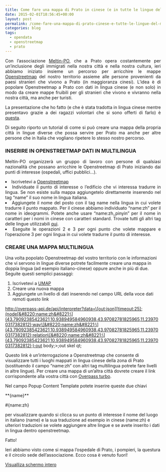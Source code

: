```yaml
---
title: Come fare una mappa di Prato in cinese (e in tutte le lingue del mondo) con openstreetmap
date: 2015-02-01T18:56:45+00:00
layout: post
permalink: /come-fare-una-mappa-di-prato-cinese-e-tutte-le-lingue-del-mondo-con-openstreetmap/
categories: blog
tags:
  - opendata
  - openstreetmap
  - prato
---
```

<p style="text-align: justify;">
  Con l&#8217;associazione <a href="https://www.facebook.com/meltinpo?fref=ts" target="_blank">Meltin-PO</a>,  che a Prato opera costantemente per un&#8217;inclusione degli immigrati nella nostra città e nella nostra cultura, ieri abbiamo iniziato insieme un percorso per arricchire le mappe <a href="http://www.openstreetmap.org/" target="_blank">Openstreetmap</a> del nostro territorio assieme alle persone provenienti da paesi stranieri che vivono a Prato (in maggioranza cinesi). L&#8217;idea è di popolare Openstreetmap a Prato con dati in lingua cinese (e non solo) in modo da creare mappe fruibili per gli stranieri che vivono e vivranno nella nostra città, ma anche per turisti.
</p>

<p style="text-align: justify;">
  La presentazione che ho fatto (e che è stata tradotta in lingua cinese mentre presentavo grazie a dei ragazzi volontari che si sono offerti di farlo) è <a href="http://www.slideshare.net/pratosmart/mappare-prato-anche-in-cinese" target="_blank">questa</a>.
</p>

<p style="text-align: justify;">
  Di seguito riporto un tutorial di come si può creare una mappa della propria città in lingue diverse che possa servire per Prato ma anche per altre persone che in Italia che vogliano ripetere lo stesso nostro percorso.
</p>

<h3 style="text-align: justify;">
  INSERIRE IN OPENSTREETMAP DATI IN MULTILINGUA
</h3>

<p style="text-align: justify;">
  Meltin-PO organizzerà un gruppo di lavoro con persone di qualsiasi nazionalità che possano arricchire le Openstreetmap di Prato iniziando dai punti di interesse (ospedali, uffici pubblici&#8230;).
</p>

<li style="text-align: justify;">
  Iscrivetevi a <a href="www.openstreetmap.org" target="_blank">Openstreetmap</a>
</li>
<li style="text-align: justify;">
  Individuate il punto di interesse o l&#8217;edificio che vi interessa tradurre in lingua. Se non esiste sulla mappa aggiungetelo direttamente inserendo nel tag &#8220;name&#8221; il suo nome in lingua italiana.
</li>
<li style="text-align: justify;">
  Aggiungete il nome del posto con il tag name nella lingua in cui volete tradurre il punto mappato. Per il cinese abbiamo individuato &#8220;name:zh&#8221; per il nome in ideogrammi. Potete anche usare &#8220;name:zh_pinyin&#8221; per il nome in caratteri per i nomi in cinese con caratteri standard. Trovate tutti gli altri tag delle lingue utilizzabili <a href="http://wiki.openstreetmap.org/wiki/Multilingual_names" target="_blank">qui</a>.
</li>
<li style="text-align: justify;">
  Eseguite le operazioni 2 e 3 per ogni punto che volete mappare e l&#8217;operazione 3 per ogni lingua in cui volete tradurre il punto di interesse.
</li>

### CREARE UNA MAPPA MULTILINGUA

Una volta popolato Openstreetmap del vostro territorio con le informazioni che vi servono in lingue diverse potrete facilmente creare una mappa in doppia lingua (ad esempio italiano-cinese) oppure anche in più di due. Seguite questi semplici passaggi:

  1. Iscrivetevi a <a href="http://umap.openstreetmap.fr/it/" target="_blank">UMAP</a>
  2. Creare una nuova mappa
  3. Aggiungete un livello di dati inserendo nel campo URL della voce dati remoti questo link

http://overpass-api.de/api/interpreter?data=\[out:json][timeout:25];(node[&#8220;name:zh&#8221;\](43.79092385423621,10.938949584960938,43.97082781825965,11.239700317382812);way\[&#8220;name:zh&#8221;\](43.79092385423621,10.938949584960938,43.97082781825965,11.239700317382812);relation\[&#8220;name:zh&#8221;\](43.79092385423621,10.938949584960938,43.97082781825965,11.239700317382812););out body;>;out skel qt;

Questo link è un&#8217;interrogazione a Openstreetmap che consente di visualizzare tutti i luoghi mappati in lingua cinese della zona di Prato (sostituendo il campo &#8220;name:zh&#8221; con altri tag multilingua potrete fare livelli in altre lingue). Per creare una mappa di un&#8217;altra città dovrete creare il link corrispondente alla vostra città con <a href="http://overpass-turbo.eu/" target="_blank">Overpass turbo</a>.

Nel campo Popup Content Template potete inserire queste due chiavi

\*\*{name}\*\*

#{name:zh}

per visualizzare quando si clicca su un punto di interesse il nome del luogo in italiano (name) e la sua traduzione ad esempio in cinese (name:zh) e ulteriori traduzioni se volete aggiungere altre lingue e se avete inserito i dati in lingua dentro openstreetmap.

Fatto!

Ieri abbiamo visto come si mappa l&#8217;ospedale di Prato, i pompieri, la questura e il circolo sede dell&#8217;associazione. Ecco cosa è venuto fuori!


[Visualliza schermo intero](http://umap.openstreetmap.fr/it/map/mappare-prato-anche-in-cinese_27310)